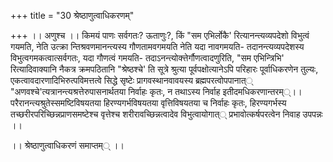+++
title = "30 श्रेष्ठाणुत्वाधिकरणम्"

+++
।। अणुश्च ।। किमयं पाणः सर्वगतः? ऊताणुः?, किं "सम एभिर्लोकै' रित्यानन्त्यव्यपदेशो विभुत्वं गयमति, नेति उत्क्रा न्तिश्रवणमानन्त्यस्य गौणतामवगमयति नेति यदा नावगमयति- तदानन्त्यव्यपदेशस्य विभुत्वगमकत्वात्सर्वगतः, यदा गौणत्वं गमयति- तदाऽनन्त्योक्त्तेर्गौणत्वादणुरिति, "सम एभिन्त्रिभि' रित्यादिवाक्यानि नैकत्र क्रमपठितानि "श्रेष्ठश्चे' ति सूत्रे श्रुत्या पूर्वपक्षोत्यानेऽपि परिहारः पूर्वाधिकरणेन तुल्यः, एकत्वावदारणादिभिरुत्पविमत्तत्वे सिद्धे सृष्टेः प्रागवस्थानवावयस्य ब्रह्मपरत्वोपपानात्् "अणवश्चे'त्यत्रानन्त्यश्रत्तेरुपासनार्थतया निर्वाहः कृतः, न तथाऽस्य निर्वाह इतीदमधिकरणान्तरम््।। परैरानन्त्यश्रुतेस्समष्टिविषयतया हिरण्यगर्भविषयतया वृत्तिविषयतया च निर्वाहः कृतः, हिरण्यगर्भस्य तच्छरीरपरिच्छिन्नप्राणसमष्टेश्च वृत्तेश्च शरीरावच्छिन्नत्वादेव विभुत्वायोगात्् प्रभावोत्कर्षपरत्वेन निवाह उपपन्नः ।।

।। श्रेष्ठाणुत्वाधिकरणं समाप्तम्् ।।

